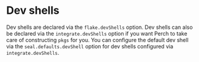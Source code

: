 # Dev shells

Dev shells are declared via the `flake.devShells` option. Dev shells can also be
declared via the `integrate.devShells` option if you want Perch to take care of
constructing `pkgs` for you. You can configure the default dev shell via the
`seal.defaults.devShell` option for dev shells configured via
`integrate.devShells`.
